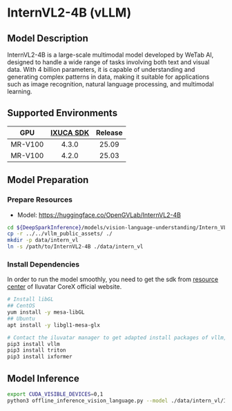 # InternVL2-4B (vLLM)

## Model Description

InternVL2-4B is a large-scale multimodal model developed by WeTab AI, designed to handle a wide range of tasks involving
both text and visual data. With 4 billion parameters, it is capable of understanding and generating complex patterns in
data, making it suitable for applications such as image recognition, natural language processing, and multimodal
learning.

## Supported Environments

| GPU    | [IXUCA SDK](https://gitee.com/deep-spark/deepspark#%E5%A4%A9%E6%95%B0%E6%99%BA%E7%AE%97%E8%BD%AF%E4%BB%B6%E6%A0%88-ixuca) | Release |
| :----: | :----: | :----: |
| MR-V100 | 4.3.0 | 25.09 |
| MR-V100 | 4.2.0 | 25.03 |

## Model Preparation

### Prepare Resources

- Model: <https://huggingface.co/OpenGVLab/InternVL2-4B>

```bash
cd ${DeepSparkInference}/models/vision-language-understanding/Intern_VL/vllm
cp -r ../../vllm_public_assets/ ./
mkdir -p data/intern_vl
ln -s /path/to/InternVL2-4B ./data/intern_vl
```

### Install Dependencies

In order to run the model smoothly, you need to get the sdk from [resource center](https://support.iluvatar.com/#/ProductLine?id=2) of Iluvatar CoreX official website.

```bash
# Install libGL
## CentOS
yum install -y mesa-libGL
## Ubuntu
apt install -y libgl1-mesa-glx

# Contact the iluvatar manager to get adapted install packages of vllm, triton, and ixformer
pip3 install vllm
pip3 install triton
pip3 install ixformer
```

## Model Inference

```bash
export CUDA_VISIBLE_DEVICES=0,1
python3 offline_inference_vision_language.py --model ./data/intern_vl/InternVL2-4B --max-tokens 256 -tp 2 --temperature 0.0 --max-model-len 2048
```
